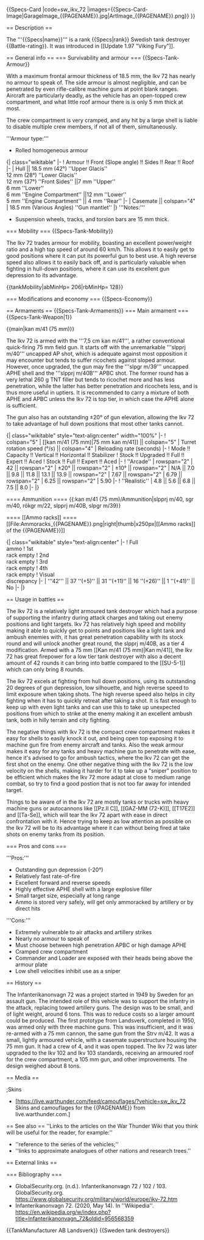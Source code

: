 {{Specs-Card
|code=sw_ikv_72
|images={{Specs-Card-Image|GarageImage_{{PAGENAME}}.jpg|ArtImage_{{PAGENAME}}.png}}
}}

== Description ==
<!-- ''In the description, the first part should be about the history of the creation and combat usage of the vehicle, as well as its key features. In the second part, tell the reader about the ground vehicle in the game. Insert a screenshot of the vehicle, so that if the novice player does not remember the vehicle by name, he will immediately understand what kind of vehicle the article is talking about.'' -->
The '''{{Specs|name}}''' is a rank {{Specs|rank}} Swedish tank destroyer {{Battle-rating}}. It was introduced in [[Update 1.97 "Viking Fury"]].

== General info ==
=== Survivability and armour ===
{{Specs-Tank-Armour}}
<!-- ''Describe armour protection. Note the most well protected and key weak areas. Appreciate the layout of modules as well as the number and location of crew members. Is the level of armour protection sufficient, is the placement of modules helpful for survival in combat? If necessary use a visual template to indicate the most secure and weak zones of the armour.'' -->
With a maximum frontal armour thickness of 18.5 mm, the Ikv 72 has nearly no armour to speak of. The side armour is almost negligible, and can be penetrated by even rifle-calibre machine guns at point blank ranges. Aircraft are particularly deadly, as the vehicle has an open-topped crew compartment, and what little roof armour there is is only 5 mm thick at most.

The crew compartment is very cramped, and any hit by a large shell is liable to disable multiple crew members, if not all of them, simultaneously.

'''Armour type:'''

* Rolled homogeneous armour

{| class="wikitable"
|-
! Armour !! Front (Slope angle) !! Sides !! Rear !! Roof
|-
| Hull || 18.5 mm (42°) ''Upper Glacis'' <br> 12 mm (28°) ''Lower Glacis'' <br> 12 mm (37°) ''Front Sides'' ||7 mm ''Upper'' <br> 6 mm ''Lower'' <br> 6 mm ''Engine Compartment'' ||12 mm ''Lower'' <br> 5 mm ''Engine Compartment'' || 4 mm ''Rear''
|-
| Casemate || colspan="4" | 18.5 mm (Various Angles) ''Gun mantlet''
|}
'''Notes:'''

* Suspension wheels, tracks, and torsion bars are 15 mm thick.

=== Mobility ===
{{Specs-Tank-Mobility}}
<!-- ''Write about the mobility of the ground vehicle. Estimate the specific power and manoeuvrability, as well as the maximum speed forwards and backwards.'' -->

The Ikv 72 trades armour for mobility, boasting an excellent power/weight ratio and a high top speed of around 60 km/h. This allows it to easily get to good positions where it can put its powerful gun to best use. A high reverse speed also allows it to easily back off, and is particularly valuable when fighting in hull-down positions, where it can use its excellent gun depression to its advantage.

{{tankMobility|abMinHp= 206|rbMinHp= 128}}

=== Modifications and economy ===
{{Specs-Economy}}

== Armaments ==
{{Specs-Tank-Armaments}}
=== Main armament ===
{{Specs-Tank-Weapon|1}}
<!-- ''Give the reader information about the characteristics of the main gun. Assess its effectiveness in a battle based on the reloading speed, ballistics and the power of shells. Do not forget about the flexibility of the fire, that is how quickly the cannon can be aimed at the target, open fire on it and aim at another enemy. Add a link to the main article on the gun: <code><nowiki>{{main|Name of the weapon}}</nowiki></code>. Describe in general terms the ammunition available for the main gun. Give advice on how to use them and how to fill the ammunition storage.'' -->
{{main|kan m/41 (75 mm)}}

The Ikv 72 is armed with the '''7,5 cm kan m/41''', a rather conventional quick-firing 75 mm field gun. It starts off with the unremarkable '''slpprj m/40''' uncapped AP shot, which is adequate against most opposition it may encounter but tends to suffer ricochets against sloped armour. However, once upgraded, the gun may fire the '''slpgr m/39''' uncapped APHE shell and the '''slpprj m/40B''' APBC shot. The former round has a very lethal 260 g TNT filler but tends to ricochet more and has less penetration, while the latter has better penetration and ricochets less, and is thus more useful in uptiers. It is recommended to carry a mixture of both APHE and APBC unless the Ikv 72 is top tier, in which case the APHE alone is sufficient.

The gun also has an outstanding ±20° of gun elevation, allowing the Ikv 72 to take advantage of hull down positions that most other tanks cannot.

{| class="wikitable" style="text-align:center" width="100%"
|-
! colspan="5" | [[kan m/41 (75 mm)|75 mm kan m/41]] || colspan="5" | Turret rotation speed (°/s) || colspan="4" | Reloading rate (seconds)
|-
! Mode !! Capacity !! Vertical !! Horizontal !! Stabilizer
! Stock !! Upgraded !! Full !! Expert !! Aced
! Stock !! Full !! Expert !! Aced
|-
! ''Arcade''
| rowspan="2" | 42 || rowspan="2" | ±20° || rowspan="2" | ±10° || rowspan="2" | N/A || 7.0 || 9.8 || 11.8 || 13.1 || 13.9 || rowspan="2" | 7.67 || rowspan="2" | 6.79 || rowspan="2" | 6.25 || rowspan="2" | 5.90
|-
! ''Realistic''
| 4.8 || 5.6 || 6.8 || 7.5 || 8.0
|-
|}

==== Ammunition ====
{{:kan m/41 (75 mm)/Ammunition|slpprj m/40, sgr m/40, rökgr m/22, slpprj m/40B, slpgr m/39}}

==== [[Ammo racks]] ====
[[File:Ammoracks_{{PAGENAME}}.png|right|thumb|x250px|[[Ammo racks]] of the {{PAGENAME}}]]
<!-- '''Last updated: 2.9.0.52''' -->
{| class="wikitable" style="text-align:center"
|-
! Full<br>ammo
! 1st<br>rack empty
! 2nd<br>rack empty
! 3rd<br>rack empty
! 4th<br>rack empty
! Visual<br>discrepancy
|-
| '''42''' || 37&nbsp;''(+5)'' || 31&nbsp;''(+11)'' || 16&nbsp;''(+26)'' || 1&nbsp;''(+41)'' || No
|-
|}

== Usage in battles ==
<!-- ''Describe the tactics of playing in the vehicle, the features of using vehicles in the team and advice on tactics. Refrain from creating a "guide" - do not impose a single point of view but instead give the reader food for thought. Describe the most dangerous enemies and give recommendations on fighting them. If necessary, note the specifics of the game in different modes (AB, RB, SB).'' -->
The Ikv 72 is a relatively light armoured tank destroyer which had a purpose of supporting the infantry during attack charges and taking out enemy positions and light targets. Ikv 72 has relatively high speed and mobility making it able to quickly get to points and positions like a light tank and ambush enemies with, it has great penetration capability with its stock round and will unlock another great round, the slpprj m/40B, as a tier 4 modification. Armed with a 75 mm [[Kan m/41 (75 mm)|Kan m/41]], the Ikv 72 has great firepower for a low tier tank destroyer with also a decent amount of 42 rounds it can bring into battle compared to the [[SU-5-1]] which can only bring 8 rounds.

The Ikv 72 excels at fighting from hull down positions, using its outstanding 20 degrees of gun depression, low silhouette, and high reverse speed to limit exposure when taking shots. The high reverse speed also helps in city fighting when it has to quickly retreat after taking a shot. It is fast enough to keep up with even light tanks and can use this to take up unexpected positions from which to strike at the enemy making it an excellent ambush tank, both in hilly terrain and city fighting.

The negative things with Ikv 72 is the compact crew compartment makes it easy for shells to easily knock it out, and being open top exposing it to machine gun fire from enemy aircraft and tanks. Also the weak armour makes it easy for any tanks and heavy machine gun to penetrate with ease, hence it's advised to go for ambush tactics, where the Ikv 72 can get the first shot on the enemy. One other negative thing with the Ikv 72 is the low velocity on the shells, making it harder for it to take up a "sniper" position to be efficient which makes the Ikv 72 more adapt at close to medium range combat, so try to find a good postion that is not too far away for intended target.

Things to be aware of in the Ikv 72 are mostly tanks or trucks with heavy machine guns or autocannons like [[Pz.II C]], [[GAZ-MM (72-K)]], [[T17E2]] and [[Ta-Se]], which will tear the Ikv 72 apart with ease in direct confrontation with it. Hence trying to keep as low attention as possible on the Ikv 72 will be to its advantage where it can without being fired at take shots on enemy tanks from its position.

=== Pros and cons ===
<!-- ''Summarise and briefly evaluate the vehicle in terms of its characteristics and combat effectiveness. Mark its pros and cons in a bulleted list. Try not to use more than 6 points for each of the characteristics. Avoid using categorical definitions such as "bad", "good" and the like - use substitutions with softer forms such as "inadequate" and "effective".'' -->

'''Pros:'''

* Outstanding gun depression (-20°)
* Relatively fast rate-of-fire
* Excellent forward and reverse speeds
* Highly effective APHE shell with a large explosive filler
* Small target size, especially at long range
* Ammo is stored very safely, will get only ammoracked by artillery or by direct hits

'''Cons:'''

* Extremely vulnerable to air attacks and artillery strikes
* Nearly no armour to speak of
* Must choose between high penetration APBC or high damage APHE
* Cramped crew compartment
* Commander and Loader are exposed with their heads being above the armour plate
* Low shell velocities inhibit use as a sniper

== History ==
<!-- ''Describe the history of the creation and combat usage of the vehicle in more detail than in the introduction. If the historical reference turns out to be too long, take it to a separate article, taking a link to the article about the vehicle and adding a block "/History" (example: <nowiki>https://wiki.warthunder.com/(Vehicle-name)/History</nowiki>) and add a link to it here using the <code>main</code> template. Be sure to reference text and sources by using <code><nowiki><ref></ref></nowiki></code>, as well as adding them at the end of the article with <code><nowiki><references /></nowiki></code>. This section may also include the vehicle's dev blog entry (if applicable) and the in-game encyclopedia description (under <code><nowiki>=== In-game description ===</nowiki></code>, also if applicable).'' -->

The Infanterikanonvagn 72 was a project started in 1949 by Sweden for an assault gun. The intended role of this vehicle was to support the infantry in the attack, replacing towed artillery guns. The design was to be small, and of light weight, around 6 tons. This was to reduce costs so a larger amount could be produced. The first prototype from Landsverk, completed in 1950, was armed only with three machine guns. This was insufficient, and it was re-armed with a 75 mm cannon, the same gun from the Strv m/42. It was a small, lightly armoured vehicle, with a casemate superstructure housing the 75 mm gun. It had a crew of 4, and it was open topped. The Ikv 72 was later upgraded to the Ikv 102 and Ikv 103 standards, receiving an armoured roof for the crew compartment, a 105 mm gun, and other improvements. The design weighed about 8 tons.

== Media ==
<!-- ''Excellent additions to the article would be video guides, screenshots from the game, and photos.'' -->

;Skins
* [https://live.warthunder.com/feed/camouflages/?vehicle=sw_ikv_72 Skins and camouflages for the {{PAGENAME}} from live.warthunder.com.]

== See also ==
''Links to the articles on the War Thunder Wiki that you think will be useful for the reader, for example:''

* ''reference to the series of the vehicles;''
* ''links to approximate analogues of other nations and research trees.''

== External links ==
<!-- ''Paste links to sources and external resources, such as:''

* ''topic on the official game forum;''
* ''other literature.'' -->

=== Bibliography ===

* GlobalSecurity.org. (n.d.). Infanterikanonvagn 72 / 102 / 103. GlobalSecurity.org. https://www.globalsecurity.org/military/world/europe/ikv-72.htm
* Infanterikanonvagn 72. (2020, May 14). In ''Wikipedia''. https://en.wikipedia.org/w/index.php?title=Infanterikanonvagn_72&oldid=956568359

{{TankManufacturer AB Landsverk}}
{{Sweden tank destroyers}}